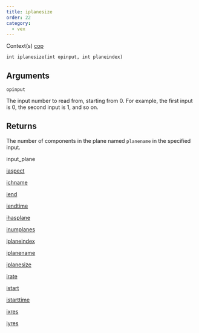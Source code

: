 ```yaml
---
title: iplanesize
order: 22
category:
  - vex
---
```


Context(s)
[cop](../contexts/cop.html)

`int iplanesize(int opinput, int planeindex)`

## Arguments

`opinput`

The input number to read from, starting from 0. For example, the first input is 0, the second input is 1, and so on.

## Returns

The number of components in the plane named `planename` in the specified input.

input_plane

[iaspect](iaspect.html)

[ichname](ichname.html)

[iend](iend.html)

[iendtime](iendtime.html)

[ihasplane](ihasplane.html)

[inumplanes](inumplanes.html)

[iplaneindex](iplaneindex.html)

[iplanename](iplanename.html)

[iplanesize](iplanesize.html)

[irate](irate.html)

[istart](istart.html)

[istarttime](istarttime.html)

[ixres](ixres.html)

[iyres](iyres.html)
